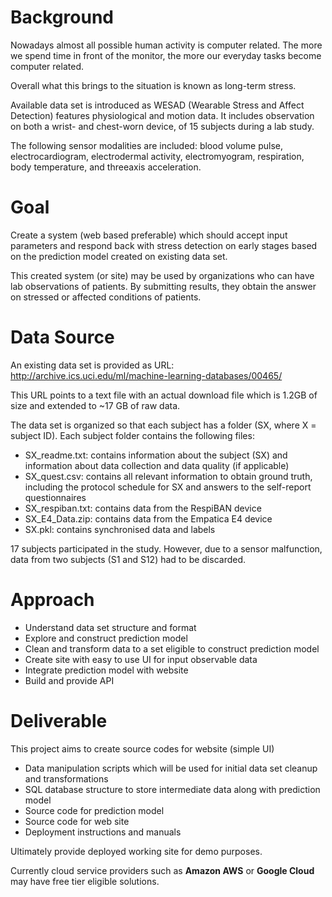 # Background

Nowadays almost all possible human activity is computer related.
The more we spend time in front of the monitor, the more our everyday tasks become computer related.

Overall what this brings to the situation is known as long-term stress.

Available data set is introduced as WESAD (Wearable Stress and Affect Detection)
features physiological and motion data.
It includes observation on both a wrist- and chest-worn device, of 15
subjects during a lab study.

The following sensor modalities are included: blood volume pulse, electrocardiogram, electrodermal
activity, electromyogram, respiration, body temperature, and threeaxis acceleration.

# Goal

Create a system (web based preferable) which should accept input parameters and respond 
back with stress detection on early stages based on the prediction model created on existing data set.

This created system (or site) may be used by organizations who can have lab observations of patients.
By submitting results, they obtain the answer on stressed or affected conditions of patients.

# Data Source

An existing data set is provided as URL:
http://archive.ics.uci.edu/ml/machine-learning-databases/00465/

This URL points to a text file with an actual download file which is 1.2GB of size and extended to ~17 GB of raw data.

The data set is organized so that each subject has a folder (SX, where X = subject ID). 
Each subject folder contains the following files: 
- SX_readme.txt: contains information about the subject (SX) and information about data collection and data quality (if applicable) 
- SX_quest.csv: contains all relevant information to obtain ground truth, including the protocol schedule for SX and answers to the self-report questionnaires
- SX_respiban.txt: contains data from the RespiBAN device
- SX_E4_Data.zip: contains data from the Empatica E4 device
- SX.pkl: contains synchronised data and labels

17 subjects participated in the study. 
However, due to a sensor malfunction, data from two subjects (S1 and S12) had to be discarded.

# Approach

 - Understand data set structure and format
 - Explore and construct prediction model
 - Clean and transform data to a set eligible to construct prediction model
 - Create site with easy to use UI for input observable data
 - Integrate prediction model with website
 - Build and provide API
 
# Deliverable

This project aims to create source codes for website (simple UI)
 - Data manipulation scripts which will be used for initial data set cleanup and transformations
 - SQL database structure to store intermediate data along with prediction model
 - Source code for prediction model
 - Source code for web site
 - Deployment instructions and manuals
 
Ultimately provide deployed working site for demo purposes.

Currently cloud service providers such as **Amazon AWS** or **Google Cloud** may have free tier eligible solutions.
